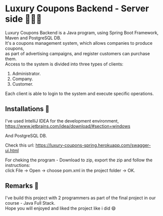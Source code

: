 # Luxury Coupons Backend - Server side 👩🏻‍💻

Luxury Coupons Backend is a Java program, using Spring Boot Framework, Maven and PostgreSQL DB.\
It's a coupons management system, which allows companies to produce coupons,\
as part of advertising campaigns, and register customers can purchase them.\
Access to the system is divided into three types of clients:
1. Administrator.
2. Company.
3. Customer.

Each client is able to login to the system and execute specific operations.

## Installations 🔧
I've used IntelliJ IDEA for the development environment,\
https://www.jetbrains.com/idea/download/#section=windows

And PostgreSQL DB.

Check this url: https://luxury-coupons-spring.herokuapp.com/swagger-ui.html

For cheking the program - Download to zip, export the zip and follow the instructions:\
click File -> Open -> choose pom.xml in the project folder -> OK.

## Remarks 📝
I've build this project with 2 programmers as part of the final project in our course - Java Full Stack.\
Hope you will enjoyed and liked the project like i did 😄
